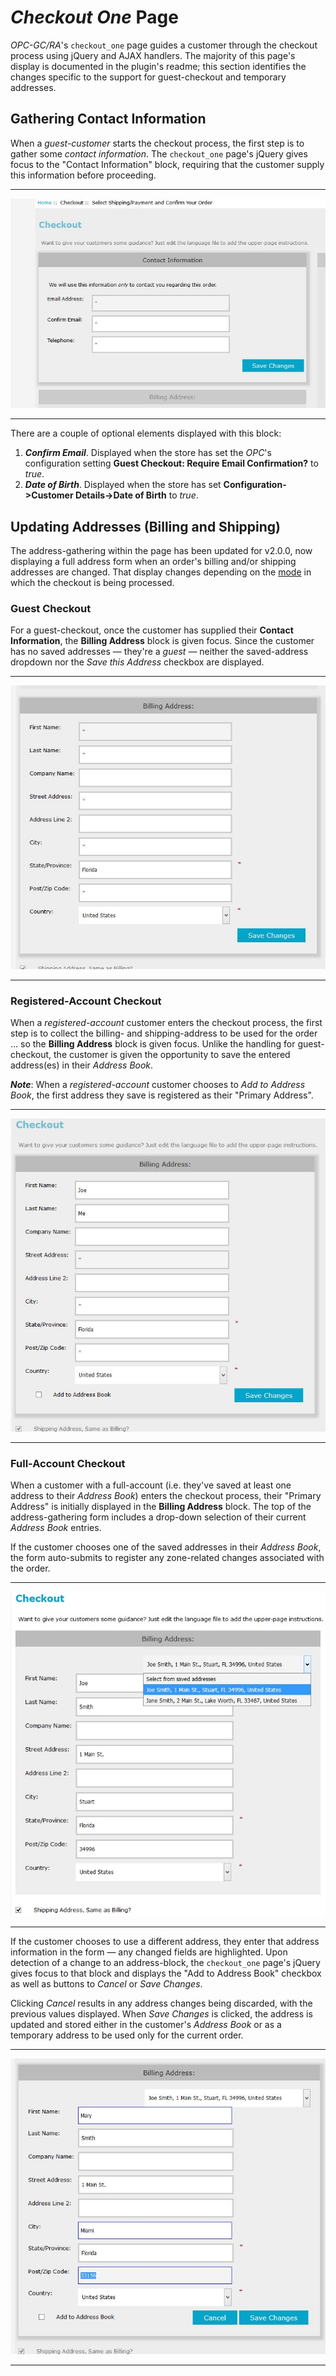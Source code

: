 # *Checkout One* Page #

*OPC-GC/RA*'s `checkout_one` page guides a customer through the checkout process using jQuery and AJAX handlers.  The majority of this page's display is documented in the plugin's readme; this section identifies the changes specific to the support for guest-checkout and temporary addresses. 

## Gathering Contact Information ##

When a *guest-customer* starts the checkout process, the first step is to gather some *contact information*.  The `checkout_one` page's jQuery gives focus to the "Contact Information" block, requiring that the customer supply this information before proceeding.

----------

![](images/checkout_one_ci.jpg)

----------

There are a couple of optional elements displayed with this block:

1. ***Confirm Email***.  Displayed when the store has set the *OPC*'s configuration setting **Guest Checkout: Require Email Confirmation?** to *true*.
1. ***Date of Birth***.  Displayed when the store has set **Configuration->Customer Details->Date of Birth** to *true*.

## Updating Addresses (Billing and Shipping) ##

The address-gathering within the page has been updated for v2.0.0, now displaying a full address form when an order's billing and/or shipping addresses are changed.  That display changes depending on the [mode](address_management.md) in which the checkout is being processed.

### Guest Checkout ###

For a guest-checkout, once the customer has supplied their **Contact Information**, the **Billing Address** block is given focus.  Since the customer has no saved addresses &mdash; they're a *guest* &mdash; neither the saved-address dropdown nor the *Save this Address* checkbox are displayed. 

----------

![](images/checkout_one_addr_gc.jpg)

----------

### Registered-Account Checkout ###

When a *registered-account* customer enters the checkout process, the first step is to collect the billing- and shipping-address to be used for the order &hellip; so the **Billing Address** block is given focus.  Unlike the handling for guest-checkout, the customer is given the opportunity to save the entered address(es) in their *Address Book*.

***Note***:  When a *registered-account* customer chooses to *Add to Address Book*, the first address they save is registered as their "Primary Address".

----------

![](images/checkout_one_addr_ra.jpg)

----------

### Full-Account Checkout ###

When a customer with a full-account (i.e. they've saved at least one address to their *Address Book*) enters the checkout process, their "Primary Address" is initially displayed in the **Billing Address** block.  The top of the address-gathering form includes a drop-down selection of their current *Address Book* entries.

If the customer chooses one of the saved addresses in their *Address Book*, the form auto-submits to register any zone-related changes associated with the order.

----------

![](images/checkout_one_addr_fa.jpg)

----------

If the customer chooses to use a different address, they enter that address information in the form &mdash; any changed fields are highlighted.  Upon detection of a change to an address-block, the `checkout_one` page's jQuery gives focus to that block and displays the "Add to Address Book" checkbox as well as buttons to *Cancel* or *Save Changes*.

Clicking *Cancel* results in any address changes being discarded, with the previous values displayed.  When *Save Changes* is clicked, the address is updated and stored either in the customer's *Address Book* or as a temporary address to be used only for the current order.

----------

![](images/checkout_one_addr_fa_change.jpg)

----------